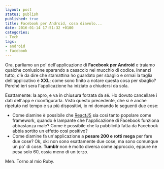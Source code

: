 ```yaml
---
layout: post
status: publish
published: true
title: Facebook per Android, cosa diavolo...
date: 2016-01-14 17:51:32 +0100
categories:
- Tech
tags:
- android
- facebook
---
```


Ora, parliamo un po' dell'applicazione di **Facebook per Android** e traiamo qualche conlusione sparando a casaccio nel mucchio di codice. Innanzi tutto, c'è da dire che stamattina ho guardato per sbaglio e ormai la taglia dell'applicativo è **XXL**; come sono finito a notare questa cosa per sbaglio? Perché ieri sera l'applicazione ha iniziato a chiudersi da sola.

Esattamente: la apro, e va in chiusura forzata da sé. Ho dovuto cancellare i dati dell'app e riconfigurarla. Visto questo precedente, che si è anche ripetuto nel tempo e su più dispositivi, io mi domando le seguenti due cose:

- Come diamine è possibile che [ReactJS](https://facebook.github.io/react/) sia così tanto popolare come framework, quando è lampante che l'applicazione di Facebook funziona abbastanza male? Come è possibile che la pubblicità fatta da Facebook abbia sortito un effetto così positivo?
- Come diamine fa un'applicazione a **pesare 200 e rotti mega** per fare due cose? Ok, ok: non sono esattamente due cose, ma sono comunque un po' di cose. **Tumblr** non è molto diversa come approccio, eppure ne pesa solo 60, ossia meno di un terzo.

Meh. Torno al mio Ruby.

